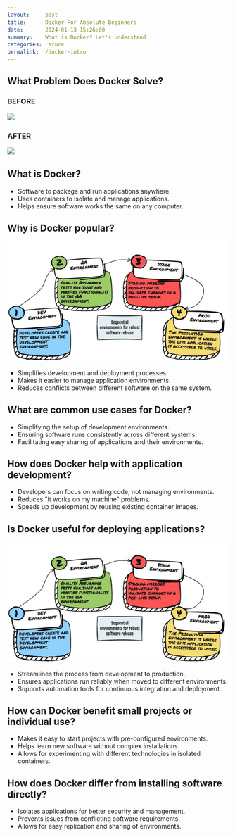 ```yaml
---
layout:     post
title:      Docker For Absolute Beginners
date:       2024-01-13 15:26:00
summary:    What is Docker? Let's understand
categories:  azure
permalink:  /docker-intro
---
```



## What Problem Does Docker Solve?

### BEFORE 

![](./images/docker/docker-traditional-deployment.gif) 

### AFTER 
![](./images/docker/docker-docker-deployment.gif) 


##  What is Docker?

- Software to package and run applications anywhere.
- Uses containers to isolate and manage applications.
- Helps ensure software works the same on any computer.

##  Why is Docker popular?

![](./images/docker/environments.jpg) 

- Simplifies development and deployment processes.
- Makes it easier to manage application environments.
- Reduces conflicts between different software on the same system.

##  What are common use cases for Docker?
- Simplifying the setup of development environments.
- Ensuring software runs consistently across different systems.
- Facilitating easy sharing of applications and their environments.

##  How does Docker help with application development?
- Developers can focus on writing code, not managing environments.
- Reduces "it works on my machine" problems.
- Speeds up development by reusing existing container images.

##  Is Docker useful for deploying applications?

![](./images/docker/environments.jpg) 

- Streamlines the process from development to production.
- Ensures applications run reliably when moved to different environments.
- Supports automation tools for continuous integration and deployment.

##  How can Docker benefit small projects or individual use?
- Makes it easy to start projects with pre-configured environments.
- Helps learn new software without complex installations.
- Allows for experimenting with different technologies in isolated containers.

##  How does Docker differ from installing software directly?
- Isolates applications for better security and management.
- Prevents issues from conflicting software requirements.
- Allows for easy replication and sharing of environments.

